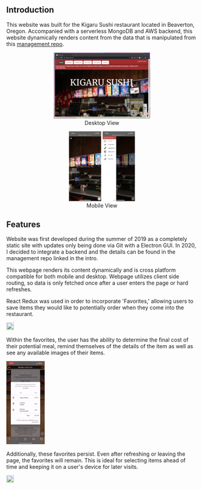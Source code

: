## Introduction
This website was built for the Kigaru Sushi restaurant located in Beaverton, Oregon. Accompanied with a serverless MongoDB and AWS backend, this website dynamically renders content from the data that is manipulated from this [management repo](https://github.com/mark-huynh/kigaru-manager). 

<figure style="text-align:center">
    <img src="./images/kigaruwebsite.png" width=60% height="60%">
    <figcaption>Desktop View</figcaption>
</figure>
<figure style="text-align:center">
    <img src="./images/mobileweb.PNG" width=20% height="20%">  <img src="./images/drawer.PNG" width=20% height="20%"> 
    <figcaption>Mobile View</figcaption>
</figure>
<!-- 
<img src="./images/kigaruwebsite.png" width=40% height="40%"> <img src="./images/mobileweb.PNG" width=20% height="20%">  <img src="./images/drawer.PNG" width=20% height="20%">  -->

## Features

Website was first developed during the summer of 2019 as a completely static site with updates only being done via Git with a Electron GUI. In 2020, I decided to integrate a backend and the details can be found in the management repo linked in the intro. 


This webpage renders its content dynamically and is cross platform compatible for both mobile and desktop. Webpage utilizes client side routing, so data is only fetched once after a user enters the page or hard refreshes. 

React Redux was used in order to incorporate 'Favorites,' allowing users to save items they would like to potentially order when they come into the restaurant.

<img src="./images/Favorite_Showcase.gif" width=20% height="20%"> 

Within the favorites, the user has the ability to determine the final cost of their potential meal, remind themselves of the details of the item as well as see any available images of their items.

<img src="./images/Description_Showcase.gif" width=20% height="20%"> 

Additionally, these favorites persist. Even after refreshing or leaving the page, the favorites will remain. This is ideal for selecting items ahead of time and keeping it on a user's device for later visits.

<img src="./images/PersistenceShowcase.gif" width=20% height="20%"> 
